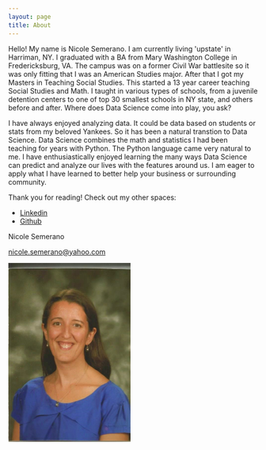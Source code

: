 ```yaml
---
layout: page
title: About
---
```


<p class="message">
Hello!  My name is Nicole Semerano.  I am currently living 'upstate' in Harriman, NY.  I graduated with a BA from Mary Washington College in Fredericksburg, VA.  The campus was on a former Civil War battlesite so it was only fitting that I was an American Studies major.  After that I got my Masters in Teaching Social Studies.  This started a 13 year career teaching Social Studies and Math.  I taught in various types of schools, from a juvenile detention centers to one of top 30 smallest schools in NY state, and others before and after.  Where does Data Science come into play, you ask?  
</p>

<p class="message">
I have always enjoyed analyzing data.  It could be data based on students or stats from my beloved Yankees. So it has been a natural transtion to Data Science.  Data Science combines the math and statistics I had been teaching for years with Python.  The Python language came very natural to me.  I have enthusiastically enjoyed learning the many ways Data Science can predict and analyze our lives with the features around us. I am eager to apply what I have learned to better help your business or surrounding community.  
</p>

Thank you for reading!  Check out my other spaces:


* [Linkedin](https://www.linkedin.com/in/nicole-semerano/)
* [Github](https://github.com/nicolesemerano)

Nicole Semerano

nicole.semerano@yahoo.com

<div style="text-align:left"><img src="RCS.jpg" alt="RCS school photo." width = "247" height = "361"></div>


